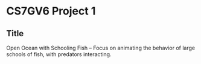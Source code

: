 # CS7GV6 Project 1

## Title

Open Ocean with Schooling Fish – Focus on animating the behavior of large schools of fish, with predators interacting.
